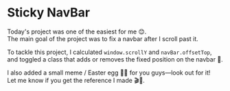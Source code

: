 # Sticky NavBar

Today's project was one of the easiest for me 😊.  
The main goal of the project was to fix a navbar after I scroll past it.  

To tackle this project, I calculated `window.scrollY` and `navBar.offsetTop`, and toggled a class that adds or removes the fixed position on the navbar 🔧.

I also added a small meme / Easter egg 🥚😄 for you guys—look out for it!  
Let me know if you get the reference I made 🎬👀.
